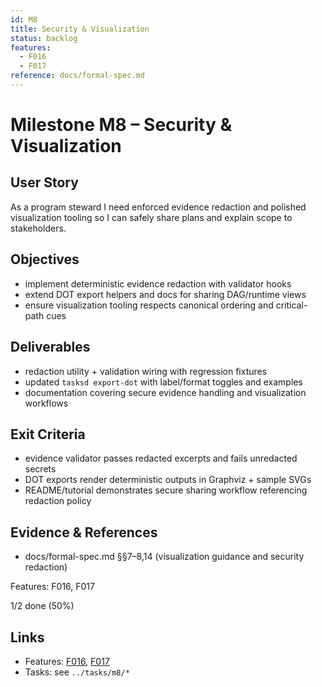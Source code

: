```yaml
---
id: M8
title: Security & Visualization
status: backlog
features:
  - F016
  - F017
reference: docs/formal-spec.md
---
```


# Milestone M8 – Security & Visualization

## User Story
As a program steward I need enforced evidence redaction and polished visualization tooling so I can safely share plans and explain scope to stakeholders.

## Objectives
- implement deterministic evidence redaction with validator hooks
- extend DOT export helpers and docs for sharing DAG/runtime views
- ensure visualization tooling respects canonical ordering and critical-path cues

## Deliverables
- redaction utility + validation wiring with regression fixtures
- updated `tasksd export-dot` with label/format toggles and examples
- documentation covering secure evidence handling and visualization workflows

## Exit Criteria
- evidence validator passes redacted excerpts and fails unredacted secrets
- DOT exports render deterministic outputs in Graphviz + sample SVGs
- README/tutorial demonstrates secure sharing workflow referencing redaction policy

## Evidence & References
- docs/formal-spec.md §§7–8,14 (visualization guidance and security redaction)

Features: F016, F017

<!-- PROGRESS:START M8 -->
1/2 done (50%)
<!-- PROGRESS:END M8 -->

## Links
- Features: [F016](../features/F016-security-redaction.md), [F017](../features/F017-visualization-export.md)
- Tasks: see `../tasks/m8/*`
